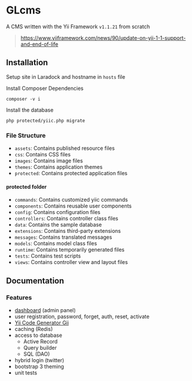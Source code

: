 # GLcms 
A CMS written with the Yii Framework `v1.1.21` from scratch 

> https://www.yiiframework.com/news/90/update-on-yii-1-1-support-and-end-of-life

## Installation

Setup site in Laradock and hostname in `hosts` file

Install Composer Dependencies
```
composer -v i
```

Install the database

```
php protected/yiic.php migrate
```

### File Structure

* `assets`: Contains published resource files
* `css`: Contains CSS files
* `images`: Contains image files
* `themes`: Contains application themes
* `protected`: Contains protected application files

#### protected folder

* `commands`: Contains customized yiic commands
* `components`: Contains reusable user components
* `config`: Contains configuration files
* `controllers`: Contains controller class files
* `data`: Contains the sample database
* `extensions`: Contains third-party extensions
* `messages`: Contains translated messages
* `models`: Contains model class files
* `runtime`: Contains temporarily generated files
* `tests`: Contains test scripts
* `views`: Contains controller view and layout files

## Documentation

### Features
* [dashboard](http://glcms.test/dashboard) (admin panel)
* user registration, password, forget, auth, reset, activate
* [Yii Code Generator Gii](http://glcms.test/gii) 
* caching (Redis)
* access to database
    * Active Record
    * Query builder
    * SQL (DAO)
* hybrid login (twitter)
* bootstrap 3 theming
* unit tests
